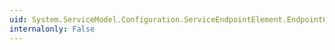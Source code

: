 ```yaml
---
uid: System.ServiceModel.Configuration.ServiceEndpointElement.EndpointConfiguration
internalonly: False
---
```


